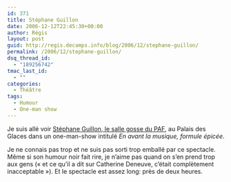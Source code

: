 ```yaml
---
id: 371
title: Stéphane Guillon
date: 2006-12-12T22:45:30+00:00
author: Régis
layout: post
guid: http://regis.decamps.info/blog/2006/12/stephane-guillon/
permalink: /2006/12/stephane-guillon/
dsq_thread_id:
  - "189256742"
tmac_last_id:
  - ""
categories:
  - Théâtre
tags:
  - Humour
  - One-man show
---
```

Je suis allé voir [Stéphane Guillon, le salle gosse du PAF](http://www.imedias.biz/lemag/lemag-stephane-guillon-un-sale-gosse-du-paf-12.php), au Palais des Glaces dans un one-man-show intitulé _En avant la musique, formule épicée_.

Je ne connais pas trop et ne suis pas sorti trop emballé par ce spectacle. Même si son humour noir fait rire, je n&rsquo;aime pas quand on s&rsquo;en prend trop aux gens (« et ce qu&rsquo;il a dit sur Catherine Deneuve, c&rsquo;était complètement inacceptable »). Et le spectacle est assez long: près de deux heures.